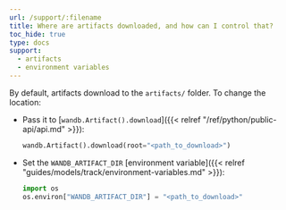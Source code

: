 ```yaml
---
url: /support/:filename
title: Where are artifacts downloaded, and how can I control that?
toc_hide: true
type: docs
support:
  - artifacts
  - environment variables
---
```


By default, artifacts download to the `artifacts/` folder. To change the location:

- Pass it to [`wandb.Artifact().download`]({{< relref "/ref/python/public-api/api.md" >}}):

    ```python
    wandb.Artifact().download(root="<path_to_download>")
    ```

- Set the `WANDB_ARTIFACT_DIR` [environment variable]({{< relref "guides/models/track/environment-variables.md" >}}):

    ```python
    import os
    os.environ["WANDB_ARTIFACT_DIR"] = "<path_to_download>"
    ```